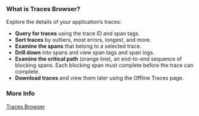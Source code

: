 ### What is Traces Browser? 

Explore the details of your application’s traces: 

* **Query for traces** using the trace ID and span tags. 
* **Sort traces** by outliers, most errors, longest, and more. 
* **Examine the spans** that belong to a selected trace. 
* **Drill down** into spans and view span tags and span logs. 
* **Examine the critical path** (orange line), an end-to-end sequence of blocking spans. Each blocking span must complete before the trace can complete. 
* **Download traces** and view them later using the Offline Traces page. 

### More Info 

[Traces Browser ](https://docs.wavefront.com/tracing_traces_browser.html)
